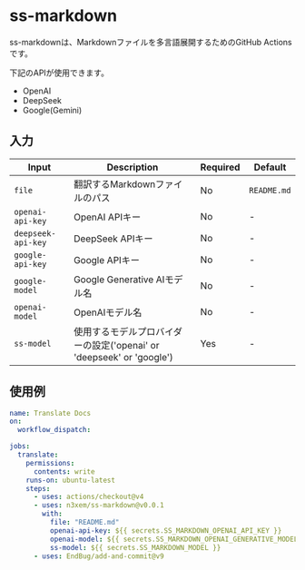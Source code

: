 # ss-markdown

ss-markdownは、Markdownファイルを多言語展開するためのGitHub Actionsです。

下記のAPIが使用できます。

- OpenAI
- DeepSeek
- Google(Gemini)

## 入力

| Input | Description | Required | Default |
|-------|-------------|----------|---------|
| `file` | 翻訳するMarkdownファイルのパス | No | `README.md` |
| `openai-api-key` | OpenAI APIキー | No | - |
| `deepseek-api-key` | DeepSeek APIキー | No | - |
| `google-api-key` | Google APIキー | No | - |
| `google-model` | Google Generative AIモデル名 | No | - |
| `openai-model` | OpenAIモデル名 | No | - |
| `ss-model` | 使用するモデルプロバイダーの設定('openai' or 'deepseek' or 'google') | Yes | - |

## 使用例

```yaml
name: Translate Docs
on:
  workflow_dispatch:

jobs:
  translate:
    permissions:
      contents: write
    runs-on: ubuntu-latest
    steps:
      - uses: actions/checkout@v4
      - uses: n3xem/ss-markdown@v0.0.1
        with:
          file: "README.md"
          openai-api-key: ${{ secrets.SS_MARKDOWN_OPENAI_API_KEY }}
          openai-model: ${{ secrets.SS_MARKDOWN_OPENAI_GENERATIVE_MODEL }}
          ss-model: ${{ secrets.SS_MARKDOWN_MODEL }}
      - uses: EndBug/add-and-commit@v9
```
